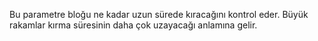 Bu parametre bloğu ne kadar uzun sürede kıracağını kontrol eder. Büyük rakamlar kırma süresinin daha çok uzayacağı anlamına gelir.